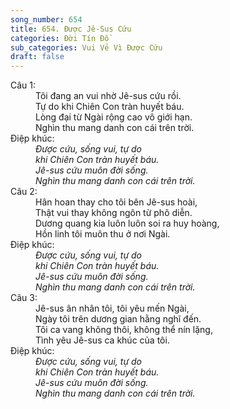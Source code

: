 ```yaml
---
song_number: 654
title: 654. Được Jê-Sus Cứu
categories: Đời Tín Đồ
sub_categories: Vui Vẻ Vì Được Cứu
draft: false
---
```

<dl><dt>Câu 1:</dt><dd data-verse="1">Tôi đang an vui nhờ Jê-sus cứu rồi. <br/>Tự do khi Chiên Con tràn huyết báu. <br/>Lòng đại từ Ngài rộng cao vô giới hạn. <br/>Nghìn thu mang danh con cái trên trời. </dd><dt>Điệp khúc:</dt><dd data-chorus="1"><em>Ðược cứu, sống vui, tự do <br/>khi Chiên Con tràn huyết báu. <br/>Jê-sus cứu muôn đời sống. <br/>Nghìn thu mang danh con cái trên trời. </em></dd><dt>Câu 2:</dt><dd data-verse="2">Hân hoan thay cho tôi bên Jê-sus hoài, <br/>Thật vui thay không ngôn từ phô diễn. <br/>Dương quang kia luôn luôn soi ra huy hoàng, <br/>Hồn linh tôi muôn thu ở nơi Ngài. </dd><dt>Điệp khúc:</dt><dd data-chorus="1"><em>Ðược cứu, sống vui, tự do <br/>khi Chiên Con tràn huyết báu. <br/>Jê-sus cứu muôn đời sống. <br/>Nghìn thu mang danh con cái trên trời. </em></dd><dt>Câu 3:</dt><dd data-verse="3">Jê-sus ân nhân tôi, tôi yêu mến Ngài, <br/>Ngày tôi trên dương gian hằng nghĩ đến. <br/>Tôi ca vang không thôi, không thể nín lặng, <br/>Tình yêu Jê-sus ca khúc của tôi. </dd><dt>Điệp khúc:</dt><dd data-chorus="1"><em>Ðược cứu, sống vui, tự do <br/>khi Chiên Con tràn huyết báu. <br/>Jê-sus cứu muôn đời sống. <br/>Nghìn thu mang danh con cái trên trời. </em></dd></dl>